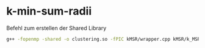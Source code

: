 # k-min-sum-radii

Befehl zum erstellen der Shared Library

```sh
g++ -fopenmp -shared -o clustering.so -fPIC kMSR/wrapper.cpp kMSR/k_MSR.cpp kMSR/point.cpp kMSR/gonzalez.cpp kMSR/ball.cpp kMSR/cluster.cpp kMSR/yildirim.cpp kMSR/welzl.cpp kMSR/heuristic.cpp kMSR/util.cpp
```